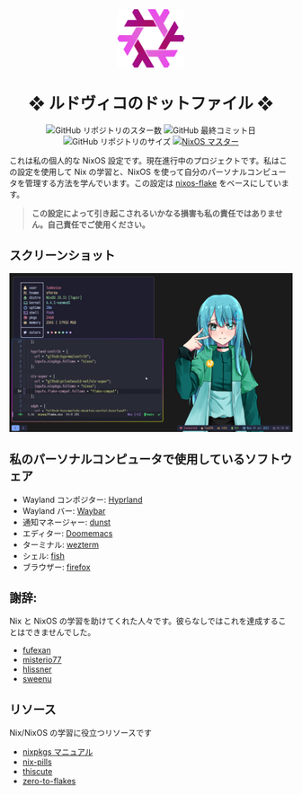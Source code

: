 <div align="center">

<img alt="NixOS" src="assets/nix-snowflake.svg" width="120px"/>

# ❖ ルドヴィコのドットファイル ❖

![GitHub リポジトリのスター数](https://img.shields.io/github/stars/ludovicopiero/dotfiles?style=for-the-badge&labelColor=1B2330&color=ef65ea)
![GitHub 最終コミット日](https://img.shields.io/github/last-commit/ludovicopiero/dotfiles?style=for-the-badge&labelColor=1B2330&color=ef65ea)
![GitHub リポジトリのサイズ](https://img.shields.io/github/repo-size/ludovicopiero/dotfiles?style=for-the-badge&labelColor=1B2330&color=ef65ea)
[![NixOS マスター](https://img.shields.io/badge/NixOS-master-blue.svg?style=for-the-badge&labelColor=1B2330&logo=NixOS&logoColor=white&color=ef65ea)](https://nixos.org)

</div>

これは私の個人的な NixOS 設定です。現在進行中のプロジェクトです。私はこの設定を使用して Nix の学習と、NixOS を使って自分のパーソナルコンピュータを管理する方法を学んでいます。この設定は [nixos-flake](https://github.com/srid/nixos-flake) をベースにしています。

> **この設定によって引き起こされるいかなる損害も私の責任ではありません。自己責任でご使用ください。**

## **スクリーンショット**

![スクリーンショット](assets/ss.png)

## **私のパーソナルコンピュータで使用しているソフトウェア**

- Wayland コンポジター: [Hyprland](https://hyprland.org)
- Wayland バー: [Waybar](https://github.com/Alexays/Waybar)
- 通知マネージャー: [dunst](https://dunst-project.org)
- エディター: [Doomemacs](https://github.com/doomemacs/doomemacs)
- ターミナル: [wezterm](https://github.com/wez/wezterm)
- シェル: [fish](https://fishshell.com)
- ブラウザー: [firefox](https://www.mozilla.org/en-US/firefox)

## **謝辞:**

Nix と NixOS の学習を助けてくれた人々です。彼らなしではこれを達成することはできませんでした。

- [fufexan](https://github.com/fufexan)
- [misterio77](https://github.com/misterio77)
- [hlissner](https://github.com/hlissner)
- [sweenu](https://github.com/sweenu)

## **リソース**

Nix/NixOS の学習に役立つリソースです

- [nixpkgs マニュアル](https://nixos.org/manual/nixpkgs/stable/)
- [nix-pills](https://nixos.org/guides/nix-pills/)
- [thiscute](https://nixos-and-flakes.thiscute.world/preface)
- [zero-to-flakes](https://zero-to-flakes.com/)
